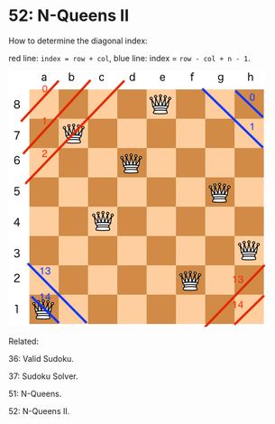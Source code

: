 # 52: N-Queens II

How to determine the diagonal index:

red line: `index = row + col`, blue line: index = `row - col + n - 1`.

![chart](LC_52.png)

Related:

36: Valid Sudoku.

37: Sudoku Solver.

51: N-Queens.

52: N-Queens II.
